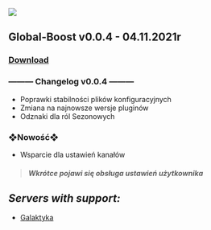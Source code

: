 ![](https://cdn.discordapp.com/attachments/901198788486631514/901198845852131448/Global-Boost.png)

## **Global-Boost v0.0.4 - 04.11.2021r**
### [**Download**](https://www.mediafire.com/file/l7ocu8wfjm6u5lm/Global_Boost_v0.0.4.rar/file)
### **——— Changelog v0.0.4 ———**
- Poprawki stabilności plików konfiguracyjnych
- Zmiana na najnowsze wersje pluginów
- Odznaki dla ról Sezonowych

### **❖Nowość❖**
- Wsparcie dla ustawień kanałów

> ##### ***Wkrótce pojawi się obsługa ustawień użytkownika***

## ***Servers with support:***
- [Galaktyka](https://discord.gg/tDdgaJJ)
